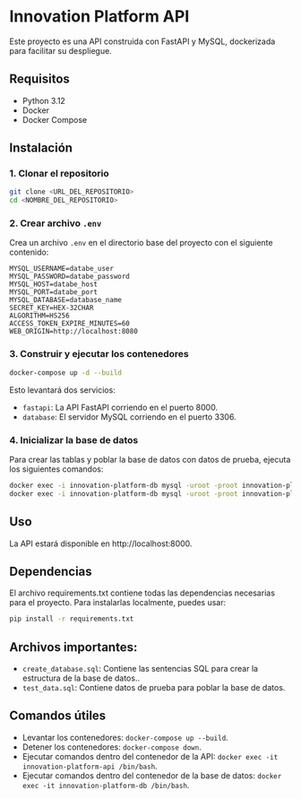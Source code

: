 # Innovation Platform API

Este proyecto es una API construida con FastAPI y MySQL, dockerizada para facilitar su despliegue.

## Requisitos

- Python 3.12
- Docker
- Docker Compose

## Instalación

### 1. Clonar el repositorio

```bash
git clone <URL_DEL_REPOSITORIO>
cd <NOMBRE_DEL_REPOSITORIO>
```
### 2. Crear archivo `.env`
Crea un archivo `.env` en el directorio base del proyecto con el siguiente contenido:

```
MYSQL_USERNAME=databe_user
MYSQL_PASSWORD=databe_password
MYSQL_HOST=databe_host
MYSQL_PORT=databe_port
MYSQL_DATABASE=database_name
SECRET_KEY=HEX-32CHAR
ALGORITHM=HS256
ACCESS_TOKEN_EXPIRE_MINUTES=60
WEB_ORIGIN=http://localhost:8080
```

### 3. Construir y ejecutar los contenedores

```bash
docker-compose up -d --build
```

Esto levantará dos servicios:
- `fastapi`: La API FastAPI corriendo en el puerto 8000.
- `database`: El servidor MySQL corriendo en el puerto 3306.

### 4. Inicializar la base de datos

Para crear las tablas y poblar la base de datos con datos de prueba, ejecuta los siguientes comandos:

```bash
docker exec -i innovation-platform-db mysql -uroot -proot innovation-platform < create_database.sql
docker exec -i innovation-platform-db mysql -uroot -proot innovation-platform < test_data.sql
```

## Uso

La API estará disponible en http://localhost:8000.

## Dependencias
El archivo requirements.txt contiene todas las dependencias necesarias para el proyecto. Para instalarlas localmente, puedes usar:

```bash
pip install -r requirements.txt
```

## Archivos importantes:

- `create_database.sql`: Contiene las sentencias SQL para crear la estructura de la base de datos..
- `test_data.sql`: Contiene datos de prueba para poblar la base de datos.

## Comandos útiles

- Levantar los contenedores: `docker-compose up --build`.
- Detener los contenedores: `docker-compose down`.
- Ejecutar comandos dentro del contenedor de la API: `docker exec -it innovation-platform-api /bin/bash`.
- Ejecutar comandos dentro del contenedor de la base de datos: `docker exec -it innovation-platform-db /bin/bash`.
